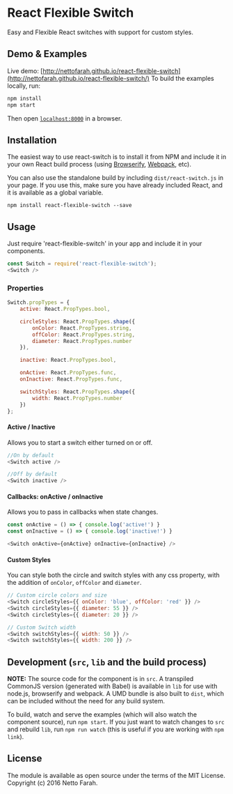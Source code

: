 # React Flexible Switch
Easy and Flexible React switches with support for custom styles.


## Demo & Examples

Live demo: [http://nettofarah.github.io/react-flexible-switch](http://nettofarah.github.io/react-flexible-switch/)
To build the examples locally, run:

```bash
npm install
npm start
```

Then open [`localhost:8000`](http://localhost:8000) in a browser.


## Installation

The easiest way to use react-switch is to install it from NPM and include it in your own React build process (using [Browserify](http://browserify.org), [Webpack](http://webpack.github.io/), etc).

You can also use the standalone build by including `dist/react-switch.js` in your page. If you use this, make sure you have already included React, and it is available as a global variable.

```
npm install react-flexible-switch --save
```


## Usage

Just require 'react-flexible-switch' in your app and include it in your components.

```javascript
const Switch = require('react-flexible-switch');
<Switch />
```

### Properties

```javascript
Switch.propTypes = {
	active: React.PropTypes.bool,

	circleStyles: React.PropTypes.shape({
		onColor: React.PropTypes.string,
		offColor: React.PropTypes.string,
		diameter: React.PropTypes.number
	}),

	inactive: React.PropTypes.bool,

	onActive: React.PropTypes.func,
	onInactive: React.PropTypes.func,

	switchStyles: React.PropTypes.shape({
		width: React.PropTypes.number
	})
};
```

#### Active / Inactive
Allows you to start a switch either turned on or off.

```javascript
//On by default
<Switch active />

//Off by default
<Switch inactive />
```

#### Callbacks: onActive / onInactive
Allows you to pass in callbacks when state changes.

```javascript
const onActive = () => { console.log('active!') }
const onInactive = () => { console.log('inactive!') }

<Switch onActive={onActive} onInactive={onInactive} />
```

#### Custom Styles
You can style both the circle and switch styles with any css property, with
the addition of `onColor`, `offColor` and `diameter`.


```javascript
// Custom circle colors and size
<Switch circleStyles={{ onColor: 'blue', offColor: 'red' }} />
<Switch circleStyles={{ diameter: 55 }} />
<Switch circleStyles={{ diameter: 20 }} />

// Custom Switch width
<Switch switchStyles={{ width: 50 }} />
<Switch switchStyles={{ width: 200 }} />
```

## Development (`src`, `lib` and the build process)

**NOTE:** The source code for the component is in `src`. A transpiled CommonJS version (generated with Babel) is available in `lib` for use with node.js, browserify and webpack. A UMD bundle is also built to `dist`, which can be included without the need for any build system.

To build, watch and serve the examples (which will also watch the component source), run `npm start`. If you just want to watch changes to `src` and rebuild `lib`, run `npm run watch` (this is useful if you are working with `npm link`).

## License
The module is available as open source under the terms of the MIT License.
Copyright (c) 2016 Netto Farah.
